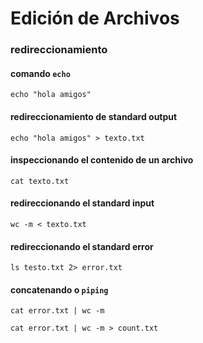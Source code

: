 # Edición de Archivos

### redireccionamiento

#### comando `echo`
    echo "hola amigos"

#### redireccionamiento de standard output
    echo "hola amigos" > texto.txt

#### inspeccionando el contenido de un archivo
    cat texto.txt

#### redireccionando el standard input
    wc -m < texto.txt

#### redireccionando el standard error
    ls testo.txt 2> error.txt

#### concatenando o `piping`
    cat error.txt | wc -m

    cat error.txt | wc -m > count.txt
